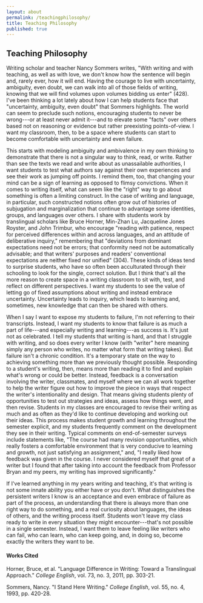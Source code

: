 ```yaml
---
layout: about
permalink: /teachingphilosophy/
title: Teaching Philosophy
published: true
---
```

## Teaching Philosophy

Writing scholar and teacher Nancy Sommers writes, "With writing and with
teaching, as well as with love, we don't know how the sentence will
begin and, rarely ever, how it will end. Having the courage to live with
uncertainty, ambiguity, even doubt, we can walk into all of those fields
of writing, knowing that we will find volumes upon volumes bidding us
enter" (428). I've been thinking a lot lately about how I can help
students face that "uncertainty, ambiguity, even doubt" that Sommers
highlights. The world can seem to preclude such notions, encouraging
students to never be wrong---or at least never admit it---and to elevate
some "facts" over others based not on reasoning or evidence but rather
preexisting points-of-view. I want my classroom, then, to be a space
where students can start to become comfortable with uncertainty and even
failure.

This starts with modeling ambiguity and ambivalence in my own thinking
to demonstrate that there is not a singular way to think, read, or
write. Rather than see the texts we read and write about as unassailable
authorities, I want students to test what authors say against their own
experiences and see their work as jumping off points. I remind them,
too, that changing your mind can be a sign of learning as opposed to
flimsy convictions. When it comes to writing itself, what can seem like
the "right" way to go about something is often a limiting construct. In
the case of writing and language, in particular, such constructed
notions often grow out of histories of subjugation and marginalization
that continue to advantage some identities, groups, and languages over
others. I share with students work by translingual scholars like Bruce
Horner, Min-Zhan Lu, Jacqueline Jones Royster, and John Trimbur, who
encourage "reading with patience, respect for perceived differences
within and across languages, and an attitude of deliberative inquiry,"
remembering that "deviations from dominant expectations need not be
errors; that conformity need not be automatically advisable; and that
writers' purposes and readers' conventional expectations are neither
fixed nor unified" (304). These kinds of ideas tend to surprise
students, who have so often been acculturated through their schooling to
look for the single, correct solution. But I think that's all the more
reason to create space in a writing classroom to sit with, test, and
reflect on different perspectives. I want my students to see the value
of letting go of fixed assumptions about writing and instead embrace
uncertainty. Uncertainty leads to inquiry, which leads to learning and,
sometimes, new knowledge that can then be shared with others.

When I say I want to expose my students to failure, I'm not referring to
their transcripts. Instead, I want my students to know that failure is
as much a part of life---and especially writing and learning---as
success is. It's just not as celebrated. I tell my students that writing
is hard, and that I struggle with writing, and so does every writer I
know (with "writer" here meaning simply any person who writes, no matter
what form that writing takes). But failure isn't a chronic condition.
It's a temporary state on the way to achieving something more than we
previously thought possible. Responding to a student's writing, then,
means more than reading it to find and explain what's wrong or could be
better. Instead, feedback is a conversation involving the writer,
classmates, and myself where we can all work together to help the writer
figure out how to improve the piece in ways that respect the writer's
intentionality and design. That means giving students plenty of
opportunities to test out strategies and ideas, assess how things went,
and then revise. Students in my classes are encouraged to revise their
writing as much and as often as they'd like to continue developing and
working out their ideas. This process makes student growth and learning
throughout the semester explicit, and my students frequently comment on
the development they see in their writing. Typical comments on
end-of-semester surveys include statements like, "The course had many
revision opportunities, which really fosters a comfortable environment
that is very conducive to learning and growth, not just satisfying an
assignment," and, "I really liked how feedback was given in the course.
I never considered myself that great of a writer but I found that after
taking into account the feedback from Professor Bryan and my peers, my
writing has improved significantly."

If I've learned anything in my years writing and teaching, it's that
writing is not some innate ability you either have or you don't. What
distinguishes the persistent writers I know is an acceptance and even
embrace of failure as part of the process, an understanding that there
is always more than one right way to do something, and a real curiosity
about languages, the ideas of others, and the writing process itself.
Students won't leave my class ready to write in every situation they
might encounter---that's not possible in a single semester. Instead, I
want them to leave feeling like writers who can fail, who can learn, who
can keep going, and, in doing so, become exactly the writers they want
to be.

#### Works Cited

Horner, Bruce, et al. "Language Difference in Writing: Toward a
Translingual Approach." *College English*, vol. 73, no. 3, 2011, pp.
303-21.

Sommers, Nancy. "I Stand Here Writing." *College English*, vol. 55, no.
4, 1993, pp. 420-28.